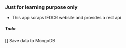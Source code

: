 ### Just for learning purpose only
- This app scraps IEDCR website and provides a rest api

##### Todo
[] Save data to MongoDB
